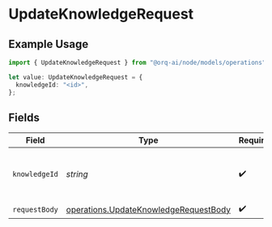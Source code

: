 # UpdateKnowledgeRequest

## Example Usage

```typescript
import { UpdateKnowledgeRequest } from "@orq-ai/node/models/operations";

let value: UpdateKnowledgeRequest = {
  knowledgeId: "<id>",
};
```

## Fields

| Field                                                                                          | Type                                                                                           | Required                                                                                       | Description                                                                                    |
| ---------------------------------------------------------------------------------------------- | ---------------------------------------------------------------------------------------------- | ---------------------------------------------------------------------------------------------- | ---------------------------------------------------------------------------------------------- |
| `knowledgeId`                                                                                  | *string*                                                                                       | :heavy_check_mark:                                                                             | The unique identifier of the knowledge base                                                    |
| `requestBody`                                                                                  | [operations.UpdateKnowledgeRequestBody](../../models/operations/updateknowledgerequestbody.md) | :heavy_check_mark:                                                                             | N/A                                                                                            |